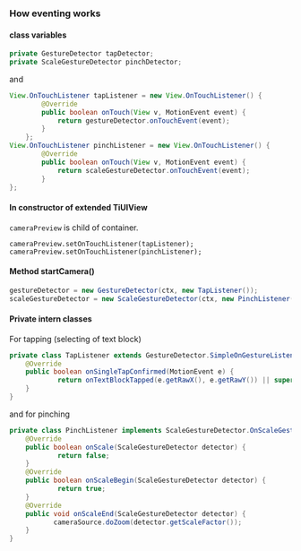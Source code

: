 ### How eventing works

#### class variables

```java
private GestureDetector tapDetector;
private ScaleGestureDetector pinchDetector;
```

and

```java
View.OnTouchListener tapListener = new View.OnTouchListener() {
        @Override
        public boolean onTouch(View v, MotionEvent event) {
            return gestureDetector.onTouchEvent(event);
        }
    };
View.OnTouchListener pinchListener = new View.OnTouchListener() {
        @Override
        public boolean onTouch(View v, MotionEvent event) {
            return scaleGestureDetector.onTouchEvent(event);
        }
};
```

#### In constructor of extended TiUIView
`cameraPreview` is child of container.

```
cameraPreview.setOnTouchListener(tapListener);
cameraPreview.setOnTouchListener(pinchListener);    
```

#### Method startCamera()

```java
gestureDetector = new GestureDetector(ctx, new TapListener());
scaleGestureDetector = new ScaleGestureDetector(ctx, new PinchListener());
```

#### Private intern classes

For tapping (selecting of text block) 

```java
private class TapListener extends GestureDetector.SimpleOnGestureListener {
	@Override
	public boolean onSingleTapConfirmed(MotionEvent e) {
			return onTextBlockTapped(e.getRawX(), e.getRawY()) || super.onSingleTapConfirmed(e);
	}
}
```

and for pinching

```java
private class PinchListener implements ScaleGestureDetector.OnScaleGestureListener {
	@Override
	public boolean onScale(ScaleGestureDetector detector) {
			return false;
	}
	@Override
	public boolean onScaleBegin(ScaleGestureDetector detector) {
			return true;
	}
	@Override
	public void onScaleEnd(ScaleGestureDetector detector) {
		   cameraSource.doZoom(detector.getScaleFactor());
	}
}
```

